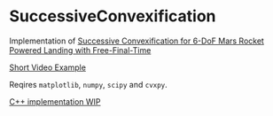 # SuccessiveConvexification
Implementation of [Successive Convexification for 6-DoF Mars Rocket Powered Landing with Free-Final-Time](https://arxiv.org/abs/1802.03827)

[Short Video Example](https://gfycat.com/HideousUniqueEthiopianwolf)

Reqires `matplotlib`, `numpy`, `scipy` and `cvxpy`.

[C++ implementation WIP](https://github.com/EmbersArc/SuccessiveConvexificationCpp)
